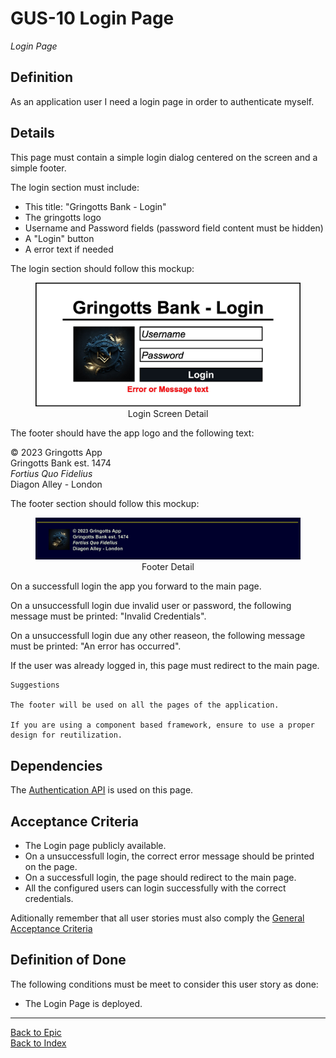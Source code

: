 # GUS-10 Login Page
_Login Page_

## Definition
As an application user I need a login page in order to authenticate myself.

## Details

This page must contain a simple login dialog centered on the screen and a simple footer.

The login section must include:
* This title: "Gringotts Bank - Login"
* The gringotts logo
* Username and Password fields (password field content must be hidden)
* A "Login" button
* A error text if needed

The login section should follow this mockup:

<figure align="center">
<img src="../assets/login-dialog.jpg" alt="Login" title="Login Dialog" width="500"> 
<figcaption>Login Screen Detail</figcaption>
</figure>

The footer should have the app logo and the following text:

&copy; 2023 Gringotts App <br>
Gringotts Bank est. 1474 <br>
*Fortius Quo Fidelius* <br>
Diagon Alley - London 

The footer section should follow this mockup:

<figure align="center">
<img src="../assets/footer.jpg" alt="Login" title="Footer Detail" width="500"> 
<figcaption>Footer Detail</figcaption>
</figure>

On a successfull login the app you forward to the main page.

On a unsuccessfull login due invalid user or password, the following message must be printed: "Invalid Credentials".

On a unsuccessfull login due any other reaseon, the following message must be printed: "An error has occurred".

If the user was already logged in, this page must redirect to the main page.

```
Suggestions 

The footer will be used on all the pages of the application.

If you are using a component based framework, ensure to use a proper design for reutilization.
```

## Dependencies
The [Authentication API](GUS-09-Authentication-API.md) is used on this page.

## Acceptance Criteria
* The Login page publicly available.
* On a unsuccessfull login, the correct error message should be printed on the page.
* On a successfull login, the page should redirect to the main page.
* All the configured users can login successfully with the correct credentials.

Aditionally remember that all user stories must also comply the [General Acceptance Criteria](../generalAcceptanceCriteria.md)

## Definition of Done
The following conditions must be meet to consider this user story as done:
* The Login Page is deployed.

---
[Back to Epic](GEP-02-Security.md) <br>
[Back to Index](../../README.md)
